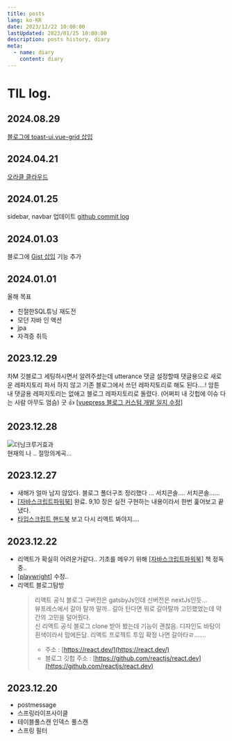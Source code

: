 ```yaml
---
title: posts
lang: ko-KR
date: 2023/12/22 10:00:00
lastUpdated: 2023/01/25 10:00:00
description: posts history, diary
meta:
  - name: diary
    content: diary
---
```


# TIL log.

## 2024.08.29
[블로그에 toast-ui.vue-grid 삽입](/posts/2024/toastUiVueGrid.md)

## 2024.04.21
[오라클 클라우드](/posts/2024/oracleCloud.md)

## 2024.01.25

sidebar, navbar 업데이트 [github commit log](https://github.com/LEEKYOUNGHWA/LEEKYOUNGHWA.github.io/commit/31d475c118b66da326b2d2834e1804e16f35f88f#diff-9b73f4a12efe0be8829d902ad280c132505c19c2f41c0463375437e5112fab7b)

## 2024.01.03

블로그에 [Gist 삽입](/posts/2024/vuepressGist.md) 기능 추가

## 2024.01.01

올해 목표

- 친절한SQL튜닝 재도전
- 모던 자바 인 액션
- jpa
- 자격증 취득

## 2023.12.29

차M 깃블로그 세팅하시면서 알려주셨는데 utterance 댓글 설정할때 댓글용으로 새로운 레파지토리 파서 하지 않고 기존 블로그에서 쓰던 레파지토리로 해도 된다....!
암튼 내 댓글용 레파지토리는 없애고 블로그 레파지토리로 돌렸다. (어쩌피 내 깃헙에 이슈 다는 사람 아무도 엄슴) 굿 :thumbsup: [[vuepress 블로그 커스텀 개발 일지 수정]](/posts/2022/vuepressCustomizeLog.md)

## 2023.12.28

![더닝크루거효과](~@image/20.jpg)  
현재의 나 .. 절망의계곡...

## 2023.12.27

- 새해가 얼마 남지 않았다. 블로그 폴더구조 정리했다 ... 서치콘솔.... 서치콘솔......
- [[자바스크립트파워북]](/posts/2023/자바스크립트파워북.md) 완료. 9,10 장은 실전 구현하는 내용이라서 한번 훑어보고 끝냈다.
- [타입스크립트 핸드북](https://joshua1988.github.io/ts/intro.html) 보고 다시 리액트 봐야지....

## 2023.12.22

- 리액트가 확실히 어려운거같다.. 기초를 메우기 위해 [[자바스크립트파워북]](/posts/2023/자바스크립트파워북.md) 책 정독중..
- [[playwright]](/posts/2023/playwright.md) 수정..
- 리액트 블로그탐방
  > 리액트 공식 블로그 구버전은 gatsbyJs인데 신버전은 nextJs인듯...  
  > 뷰프레스에서 갈아 탈까 말까.. 갈아 탄다면 뭐로 갈아탈까 고민했었는데 약간의 고민을 덜어줬다.  
  > 신 리액트 공식 블로그 clone 받아 봤는데 기능이 괜찮음. 디자인도 바탕이 흰색이라서 맘에든담. 리액트 프로젝트 투입 확정 나면 갈아타ㄹ.......
  >
  > - 주소 : [https://react.dev/](https://react.dev/)
  > - 블로그 깃헙 주소 : [https://github.com/reactjs/react.dev](https://github.com/reactjs/react.dev)

## 2023.12.20

- postmessage
- 스프링라이프사이클
- 테이블풀스캔 인덱스 풀스캔
- 스프링 필터

